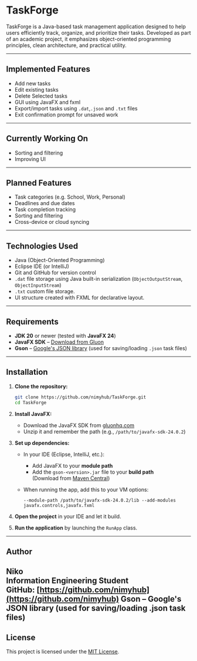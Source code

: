 # TaskForge

TaskForge is a Java-based task management application designed to help users efficiently track, organize, and prioritize their tasks. Developed as part of an academic project, it emphasizes object-oriented programming principles, clean architecture, and practical utility.

---

## Implemented Features

- Add new tasks
- Edit existing tasks
- Delete Selected tasks
- GUI using JavaFX and fxml
- Export/import tasks using `.dat`,`.json` and `.txt` files
- Exit confirmation prompt for unsaved work

---

## Currently Working On

- Sorting and filtering
- Improving UI

---

## Planned Features

- Task categories (e.g. School, Work, Personal)
- Deadlines and due dates
- Task completion tracking
- Sorting and filtering
- Cross-device or cloud syncing

---

## Technologies Used

- Java (Object-Oriented Programming)
- Eclipse IDE (or IntelliJ)
- Git and GitHub for version control
- `.dat` file storage using Java built-in serialization (`ObjectOutputStream`, `ObjectInputStream`)
- `.txt` custom file storage.
- UI structure created with FXML for declarative layout.

---

## Requirements

- **JDK 20** or newer (tested with **JavaFX 24**)
- **JavaFX SDK** – [Download from Gluon](https://gluonhq.com/products/javafx/)
- **Gson** – [Google's JSON library](https://github.com/google/gson) (used for saving/loading `.json` task files)

---

## Installation

1. **Clone the repository:**
    ```bash
    git clone https://github.com/nimyhub/TaskForge.git
    cd TaskForge
    ```

2. **Install JavaFX:**

    - Download the JavaFX SDK from [gluonhq.com](https://gluonhq.com/products/javafx/)
    - Unzip it and remember the path (e.g., `/path/to/javafx-sdk-24.0.2`)

3. **Set up dependencies:**

    - In your IDE (Eclipse, IntelliJ, etc.):
        - Add JavaFX to your **module path**
        - Add the `gson-<version>.jar` file to your **build path**  
          (Download from [Maven Central](https://repo1.maven.org/maven2/com/google/code/gson/gson/))

    - When running the app, add this to your VM options:
        ```
        --module-path /path/to/javafx-sdk-24.0.2/lib --add-modules javafx.controls,javafx.fxml
        ```

4. **Open the project** in your IDE and let it build.

5. **Run the application** by launching the `RunApp` class.

---

## Author

Niko  
Information Engineering Student  
GitHub: [https://github.com/nimyhub](https://github.com/nimyhub)
Gson – Google's JSON library (used for saving/loading .json task files)
---

## License

This project is licensed under the [MIT License](LICENSE).


